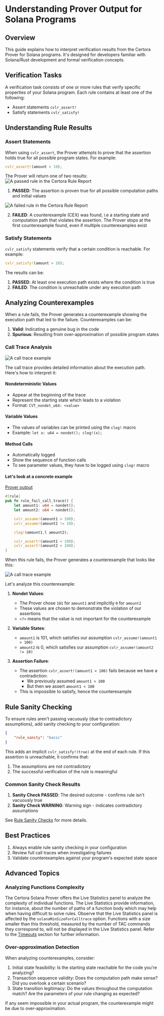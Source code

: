 # Understanding Prover Output for Solana Programs

## Overview

This guide explains how to interpret verification results from the Certora Prover for Solana programs. It's designed for developers familiar with Solana/Rust development and formal verification concepts.

## Verification Tasks

A verification task consists of one or more rules that verify specific properties of your Solana program. Each rule contains at least one of the following:

* Assert statements `cvlr_assert!`
* Satisfy statements `cvlr_satisfy!`

## Understanding Rule Results

### Assert Statements

When using `cvlr_assert`, the Prover attempts to prove that the assertion holds true for all possible program states. For example:

```rust
cvlr_assert!(amount > 10);
```

The Prover will return one of two results:
![A passed rule in the Certora Rule Report](./img/passed.png)

1. **PASSED**: The assertion is proven true for all possible computation paths and initial values

![A failed rule in the Certora Rule Report](./img/failed.png)

2. **FAILED**: A counterexample (CEX) was found, i.e a starting state and computation path that violates the assertion.
    The Prover stops at the first counterexample found, even if multiple counterexamples exist

### Satisfy Statements

`cvlr_satisfy` statements verify that a certain condition is reachable. For example:

```rust
cvlr_satisfy!(amount > 10);
```

The results can be:

1. **PASSED**: At least one execution path exists where the condition is true
2. **FAILED**: The condition is unreachable under any execution path

## Analyzing Counterexamples

When a rule fails, the Prover generates a counterexample showing the execution path that led to the failure. Counterexamples can be:

1. **Valid**: Indicating a genuine bug in the code
2. **Spurious**: Resulting from over-approximation of possible program states

### Call Trace Analysis
![A call trace example](./img/call_trace_example.png)

The call trace provides detailed information about the execution path. Here's how to interpret it:

#### Nondeterministic Values

* Appear at the beginning of the trace
* Represent the starting state which leads to a violation
* Format: `CVT_nondet_u64: <value>`

#### Variable Values

* The values of variables can be printed using the `clog!` macro
* Example: `let x: u64 = nondet(); clog!(x);`

#### Method Calls

* Automatically logged
* Show the sequence of function calls
* To see parameter values, they have to be logged using `clog!` macro

#### Let's look at a concrete example

[Prover output](https://prover.certora.com/output/1324651/741e8ee5a5754c1ab8db0aa36be39e4d?anonymousKey=ca602f5139de3bfbae17eb1fbf9c11145be3a912)

```rust
#[rule]
pub fn rule_fail_call_trace() {
    let amount1: u64 = nondet();
    let amount2: u64 = nondet();

    cvlr_assume!(amount1 > 100);
    cvlr_assume!(amount2 != 10);

    clog!(amount1,l amount2);

    cvlr_assert!(amount1 < 100);
    cvlr_assert!(amount2 < 100);
}
```

When this rule fails, the Prover generates a counterexample that looks like
this:

![A call trace example](./img/call_trace_detail.png)

   Let's analyze this counterexample:

   1. **Nondet Values**: 

        * The Prover chose `101` for `amount1` and implicitly `0` for `amount2`
        * These values are chosen to demonstrate the violation of our assertions
        * `<?>` means that the value is not important for the counterexample 

   2. **Variable States**:

        * `amount1` is 101, which satisfies our assumption `cvlr_assume!(amount1 > 100)`
        * `amount2` is 0, which satisfies our assumption `cvlr_assume!(amount2 != 10)`

   3. **Assertion Failure**:

        * The assertion `cvlr_assert!(amount1 < 100)` fails because we have a contradiction:
            * We previously assumed `amount1 > 100`
            * But then we assert `amount1 < 100`
        * This is impossible to satisfy, hence the counterexample


## Rule Sanity Checking

To ensure rules aren't passing vacuously (due to contradictory assumptions), add sanity checking to your configuration:

```json
{
    "rule_sanity": "basic"
}
```

This adds an implicit `cvlr_satisfy!(true)` at the end of each rule. If this assertion is unreachable, it confirms that:

1. The assumptions are not contradictory
2. The successful verification of the rule is meaningful

### Common Sanity Check Results

1. **Sanity Check PASSED**: The desired outcome - confirms rule isn't vacuously true
2. **Sanity Check WARNING**: Warning sign - indicates contradictory assumptions

See [Rule Sanity Checks](./sanity.md) for more details.


## Best Practices

1. Always enable rule sanity checking in your configuration
2. Review full call traces when investigating failures
3. Validate counterexamples against your program's expected state space

## Advanced Topics

### Analyzing Functions Complexity

The Certora Solana Prover offers the Live Statistics panel to analyze the complexity of individual functions.
The Live Statistics provide information, for instance, about the number of paths of a function body which may help when having difficult to solve rules.
Observe that the Live Statistics panel is affected by the `solanaMinSizeForCalltrace` option.
Functions with a size smaller than this threshold, measured by the number of TAC commands they correspond to, will not be displayed in the Live Statistics panel.
Refer to the [Timeouts](../user-guide/out-of-resources/timeout.md) section for further information.

### Over-approximation Detection

When analyzing counterexamples, consider:

1. Initial state feasibility: Is the starting state reachable for the code you're analyzing?
2. Transaction sequence validity: Does the computation path make sense? Did you overlook a certain scenario?
3. State transition legitimacy: Do the values throughout the computation match? Are the parameters of your rule changing as expected?

If any seem impossible in your actual program, the counterexample might be due to over-approximation.
